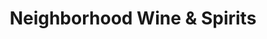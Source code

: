 ---
title: "Neighborhood Wine & Spirits"
url: /newburgh/neighborhood-wine-und-spirits/
shop: Wein
---